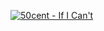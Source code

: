 [![50cent - If I Can't](https://img.youtube.com/vi/z5zz7GHU4ec/0.jpg)](https://www.youtube.com/watch?v=z5zz7GHU4ec)
